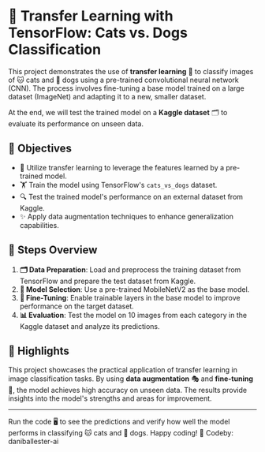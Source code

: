 # 🐾 Transfer Learning with TensorFlow: Cats vs. Dogs Classification

This project demonstrates the use of **transfer learning** 🧠 to classify images of 🐱 cats and 🐶 dogs using a pre-trained convolutional neural network (CNN). The process involves fine-tuning a base model trained on a large dataset (ImageNet) and adapting it to a new, smaller dataset.

At the end, we will test the trained model on a **Kaggle dataset** 🗂️ to evaluate its performance on unseen data.

## 🎯 Objectives
- 🚀 Utilize transfer learning to leverage the features learned by a pre-trained model.
- 🏋️ Train the model using TensorFlow's `cats_vs_dogs` dataset.
- 🔍 Test the trained model's performance on an external dataset from Kaggle.
- ✨ Apply data augmentation techniques to enhance generalization capabilities.

## 📝 Steps Overview
1. **🗂️ Data Preparation**: Load and preprocess the training dataset from TensorFlow and prepare the test dataset from Kaggle.
2. **🔧 Model Selection**: Use a pre-trained MobileNetV2 as the base model.
3. **🎨 Fine-Tuning**: Enable trainable layers in the base model to improve performance on the target dataset.
4. **📊 Evaluation**: Test the model on 10 images from each category in the Kaggle dataset and analyze its predictions.

## 🌟 Highlights
This project showcases the practical application of transfer learning in image classification tasks. By using **data augmentation** 🎭 and **fine-tuning** 🎯, the model achieves high accuracy on unseen data. The results provide insights into the model's strengths and areas for improvement.

---
Run the code 🖥️ to see the predictions and verify how well the model performs in classifying 🐱 cats and 🐶 dogs. Happy coding! 🚀
Codeby: daniballester-ai
